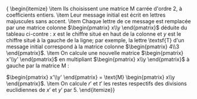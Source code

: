 {
\begin{itemize}
\item Ils choisissent une matrice M carrée d'ordre 2, à coefficients entiers.
\item Leur message initial est écrit en lettres majuscules sans accent.
\item Chaque lettre de ce message est remplacée par une matrice colonne $\begin{pmatrix} x\\y \end{pmatrix}$ déduite du tableau ci-contre : $x$ est le chiffre situé en haut de la colonne et $y$ est le chiffre situé à la gauche de la ligne; par exemple, la lettre \textsf{T} d'un message initial correspond à la matrice colonne $\begin{pmatrix} 4\\3 \end{pmatrix}$.
\item On calcule une nouvelle matrice $\begin{pmatrix} x'\\y' \end{pmatrix}$ en multipliant $\begin{pmatrix} x\\y \end{pmatrix}$ à gauche par la matrice M :

$\begin{pmatrix} x'\\y' \end{pmatrix} = \text{M} \begin{pmatrix} x\\y \end{pmatrix}$.
\item On calcule $r'$ et $t'$ les restes respectifs des divisions euclidiennes de $x'$ et $y'$ par 5.
\end{itemize}}